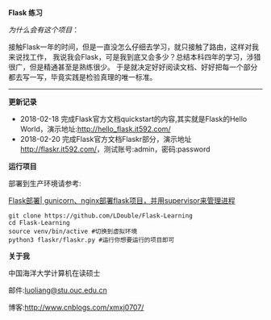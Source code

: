 **Flask 练习**

*为什么会有这个项目*：

接触Flask一年的时间，但是一直没怎么仔细去学习，就只接触了路由，这样对我来说找工作，
我说我会Flask，可是我到底又会多少？总结本科四年的学习，涉猎很广，但是精通甚至是熟练很少。
于是就决定好好阅读文档、好好把每一个部分都去写一写，毕竟实践是检验真理的唯一标准。

---

**更新记录**

* 2018-02-18 完成Flask官方文档quickstart的内容,其实就是Flask的Hello World，演示地址:<http://hello_flask.it592.com/>
* 2018-02-20 完成Flask官方文档Flaskr部分，演示地址<http://flaskr.it592.com/>，测试账号:admin，密码:password

**运行项目**

部署到生产环境请参考:

[Flask部署| gunicorn、nginx部署flask项目，并用supervisor来管理进程](http://www.cnblogs.com/xmxj0707/p/8452881.html)
```
git clone https://github.com/LDouble/Flask-Learning
cd Flask-Learning
source venv/bin/active #切换到虚拟环境
python3 flaskr/flaskr.py #运行你想要运行的项目即可

```

**关于我**

中国海洋大学计算机在读硕士

邮件:luoliang@stu.ouc.edu.cn

博客:<http://www.cnblogs.com/xmxj0707/>
